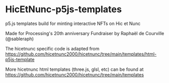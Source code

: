 # HicEtNunc-p5js-templates

p5.js templates build for minting interactive NFTs on Hic et Nunc 

Made for Processing's 20th anniversary Fundraiser by Raphaël de Courville (@sableraph)

The hicetnunc specific code is adapted from https://github.com/hicetnunc2000/hicetnunc/tree/main/templates/html-p5js-template

More hicetnunc html templates (three.js, glsl, etc) can be found at https://github.com/hicetnunc2000/hicetnunc/tree/main/templates
